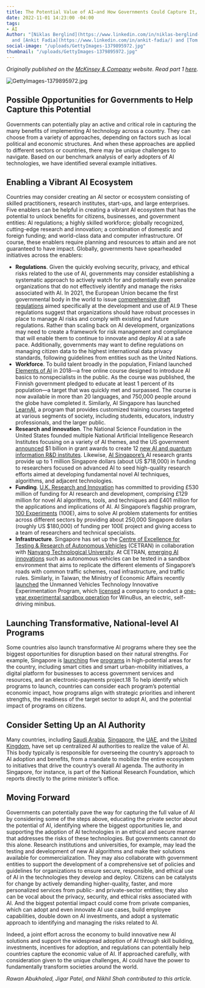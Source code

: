```yaml
---
title: The Potential Value of AI—and How Governments Could Capture It, Part 2
date: 2022-11-01 14:23:00 -04:00
tags:
- AI
Author: "[Niklas Berglind](https://www.linkedin.com/in/niklas-berglind-92571231/?originalSubdomain=se)
  and [Ankit Fadia](https://www.linkedin.com/in/ankit-fadia/) and [Tom Isherwood](https://www.mckinsey.com/our-people/tom-isherwood)"
social-image: "/uploads/GettyImages-1379895972.jpg"
thumbnail: "/uploads/GettyImages-1379895972.jpg"
---
```


*Originally published on the [McKinsey & Company](https://www.mckinsey.com/industries/public-and-social-sector/our-insights/the-potential-value-of-ai-and-how-governments-could-look-to-capture-it) website. Read part 1 [here](https://dai-global-digital.com/the-potential-value-of-ai-and-how-governments-could-capture-it.html).*

![GettyImages-1379895972.jpg](/uploads/GettyImages-1379895972.jpg)

<!--more-->

## Possible Opportunities for Governments to Help Capture this Potential

Governments can potentially play an active and critical role in capturing the many benefits of implementing AI technology across a country. They can choose from a variety of approaches, depending on factors such as local political and economic structures. And when these approaches are applied to different sectors or countries, there may be unique challenges to navigate. Based on our benchmark analysis of early adopters of AI technologies, we have identified several example initiatives.

## Enabling a Vibrant AI Ecosystem

Countries may consider creating an AI sector or ecosystem consisting of skilled practitioners, research institutes, start-ups, and large enterprises. Five enablers can be helpful in creating a vibrant AI ecosystem that has the potential to unlock benefits for citizens, businesses, and government entities: AI regulations; a highly skilled workforce; globally recognized, cutting-edge research and innovation; a combination of domestic and foreign funding; and world-class data and computer infrastructure. Of course, these enablers require planning and resources to attain and are not guaranteed to have impact. Globally, governments have spearheaded initiatives across the enablers:

* **Regulations**. Given the quickly evolving security, privacy, and ethical risks related to the use of AI, governments may consider establishing a systematic approach to actively watch for and potentially even penalize organizations that do not effectively identify and manage the risks associated with AI. In 2021, the European Union became the first governmental body in the world to issue [comprehensive draft regulations](https://www.mckinsey.com/capabilities/quantumblack/our-insights/what-the-draft-european-union-ai-regulations-mean-for-business) aimed specifically at the development and use of AI.9 These regulations suggest that organizations should have robust processes in place to manage AI risks and comply with existing and future regulations. Rather than scaling back on AI development, organizations may need to create a framework for risk management and compliance that will enable them to continue to innovate and deploy AI at a safe pace. Additionally, governments may want to define regulations on managing citizen data to the highest international data privacy standards, following guidelines from entities such as the United Nations.
* **Workforce**. To build talent broadly in the population, Finland launched [Elements of AI](https://www.elementsofai.com/) in 2018—a free online course designed to introduce AI basics to nonspecialists in the public. As the course was published, the Finnish government pledged to educate at least 1 percent of its population—a target that was quickly met and surpassed. The course is now available in more than 20 languages, and 750,000 people around the globe have completed it. Similarly, AI Singapore has launched [LearnAI](https://learn.aisingapore.org/), a program that provides customized training courses targeted at various segments of society, including students, educators, industry professionals, and the larger public.
* **Research and innovation**. The National Science Foundation in the United States founded multiple National Artificial Intelligence Research Institutes focusing on a variety of AI themes, and the US government [announced](https://trumpwhitehouse.archives.gov/articles/trump-administration-investing-1-billion-research-institutes-advance-industries-future/) $1 billion in grant awards to create 12 [new AI and quantum information R&D institutes](https://venturebeat.com/business/white-house-announces-creation-of-ai-and-quantum-research-institutes/). Likewise, [AI Singapore’s ](https://aisingapore.org/research/)AI research grants provide up to 1 million Singapore dollars (about US $718,000) in funding to researchers focused on advanced AI to seed high-quality research efforts aimed at developing fundamental novel AI techniques, algorithms, and adjacent technologies.
* **Funding**. [U.K. Research and Innovation](https://www.ukri.org/wp-content/uploads/2021/02/UKRI-120221-TransformingOurWorldWithAI.pdf) has committed to providing £530 million of funding for AI research and development, comprising £129 million for novel AI algorithms, tools, and techniques and £401 million for the applications and implications of AI. AI Singapore’s flagship program, [100 Experiments](https://aisingapore.org/industryinnovation/100e/) (100E), aims to solve AI problem statements for entities across different sectors by providing about 250,000 Singapore dollars (roughly US $180,000) of funding per 100E project and giving access to a team of researchers and technical specialists.
* **Infrastructure**. Singapore has set up the [Centre of Excellence for Testing & Research of Autonomous Vehicles](https://cetran.sg/organisation/) (CETRAN) in collaboration with [Nanyang Technological University](https://www.ntu.edu.sg/erian/research-capabilities/centre-of-excellence-for-testing-research-of-autonomous-vehicles-ntu). At CETRAN, [emerging AI innovations](https://techxplore.com/news/2019-12-mock-skyscrapers-simulated-singapore-self-driving.html) such as autonomous vehicles can be tested in a sandbox environment that aims to replicate the different elements of Singapore’s roads with common traffic schemes, road infrastructure, and traffic rules. Similarly, in Taiwan, the Ministry of Economic Affairs recently [launched](https://taiwantoday.tw/news.php?unit=6&post=181407#:~:text=Taiwan%27s%20first%20autonomous%20minibus%20begins%20operations%20in%20Changhua,-July%2016%2C%202020&text=Taiwan%27s%20first%20indigenously%20developed%20self,the%20country%27s%20smart%20transportation%20sector.) the Unmanned Vehicles Technology Innovative Experimentation Program, which [licensed](https://law.moj.gov.tw/ENG/LawClass/LawAll.aspx?pcode=J0030147) a company to conduct a [one-year experimental sandbox operation](https://www.intelligenttransport.com/transport-news/114324/winbus-taiwan/) for WinuBus, an electric, self-driving minibus.

## Launching Transformative, National-level AI Programs

Some countries also launch transformative AI programs where they see the biggest opportunities for disruption based on their natural strengths. For example, Singapore is [launching](https://www.smartnation.gov.sg/files/publications/national-ai-strategy.pdf) five [programs](https://www.smartnation.gov.sg/initiatives/strategic-national-projects) in high-potential areas for the country, including smart cities and smart urban-mobility initiatives, a digital platform for businesses to access government services and resources, and an electronic-payments project.18 To help identify which programs to launch, countries can consider each program’s potential economic impact, how programs align with strategic priorities and inherent strengths, the readiness of the target sector to adopt AI, and the potential impact of programs on citizens.

## Consider Setting Up an AI Authority

Many countries, including [Saudi Arabia](https://sdaia.gov.sa/?Lang=en&page=SectionKnowledgePublications), [Singapore](https://aisingapore.org/), the [UAE](https://ai.gov.ae/ai_council/), and the [United Kingdom](https://www.gov.uk/government/organisations/office-for-artificial-intelligence), have set up centralized AI authorities to realize the value of AI. This body typically is responsible for overseeing the country’s approach to AI adoption and benefits, from a mandate to mobilize the entire ecosystem to initiatives that drive the country’s overall AI agenda. The authority in Singapore, for instance, is part of the National Research Foundation, which reports directly to the prime minister’s office. 

## Moving Forward
Governments can potentially pave the way for capturing the full value of AI by considering some of the steps above, educating the private sector about the potential of AI, identifying where the biggest opportunities lie, and supporting the adoption of AI technologies in an ethical and secure manner that addresses the risks of these technologies. But governments cannot do this alone. Research institutions and universities, for example, may lead the testing and development of new AI algorithms and make their solutions available for commercialization. They may also collaborate with government entities to support the development of a comprehensive set of policies and guidelines for organizations to ensure secure, responsible, and ethical use of AI in the technologies they develop and deploy. Citizens can be catalysts for change by actively demanding higher-quality, faster, and more personalized services from public- and private-sector entities; they also can be vocal about the privacy, security, and ethical risks associated with AI. And the biggest potential impact could come from private companies, which can adopt and even innovate AI use cases, build employee capabilities, double down on AI investments, and adopt a systematic approach to identifying and managing the risks related to AI.

Indeed, a joint effort across the economy to build innovative new AI solutions and support the widespread adoption of AI through skill building, investments, incentives for adoption, and regulations can potentially help countries capture the economic value of AI. If approached carefully, with consideration given to the unique challenges, AI could have the power to fundamentally transform societies around the world.

*Rawan Abukhaled, Jigar Patel, and Nikhil Shah contributed to this article.* 